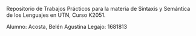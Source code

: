 Repositorio de Trabajos Prácticos para la materia de Sintaxis y Semántica de los Lenguajes en UTN, Curso K2051.

Alumno: Acosta, Belén Agustina
Legajo: 1681813

